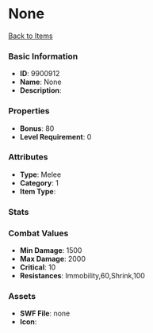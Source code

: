 # None



[Back to Items](../items.md)

### Basic Information

- **ID**: 9900912
- **Name**: None
- **Description**: 

### Properties

- **Bonus**: 80
- **Level Requirement**: 0

### Attributes

- **Type**: Melee
- **Category**: 1
- **Item Type**: 

### Stats


### Combat Values

- **Min Damage**: 1500
- **Max Damage**: 2000
- **Critical**: 10
- **Resistances**: Immobility,60,Shrink,100

### Assets

- **SWF File**: none
- **Icon**: 

